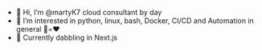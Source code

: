 - 👋 Hi, I’m @martyK7 cloud consultant by day
- 👀 I’m interested in python, linux, bash, Docker, CI/CD and Automation in general 🤖=❤️
- 💞️ Currently dabbling in Next.js 


<!---
martyK7/martyK7 is a ✨ special ✨ repository because its `README.md` (this file) appears on your GitHub profile.
You can click the Preview link to take a look at your changes.
--->
